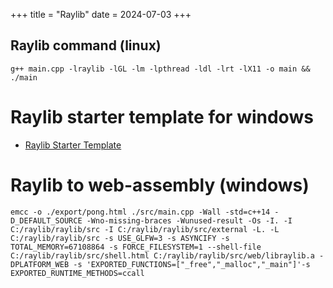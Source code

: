 +++
title = "Raylib"
date = 2024-07-03
+++

## Raylib command (linux)

```
g++ main.cpp -lraylib -lGL -lm -lpthread -ldl -lrt -lX11 -o main && ./main
```

# Raylib starter template for windows

- [Raylib Starter Template](https://scrapbook.vishalrashmika.com/raylib.zip)

# Raylib to web-assembly (windows)
```
emcc -o ./export/pong.html ./src/main.cpp -Wall -std=c++14 -D_DEFAULT_SOURCE -Wno-missing-braces -Wunused-result -Os -I. -I C:/raylib/raylib/src -I C:/raylib/raylib/src/external -L. -L C:/raylib/raylib/src -s USE_GLFW=3 -s ASYNCIFY -s TOTAL_MEMORY=67108864 -s FORCE_FILESYSTEM=1 --shell-file C:/raylib/raylib/src/shell.html C:/raylib/raylib/src/web/libraylib.a -DPLATFORM_WEB -s 'EXPORTED_FUNCTIONS=["_free","_malloc","_main"]'-s EXPORTED_RUNTIME_METHODS=ccall
```